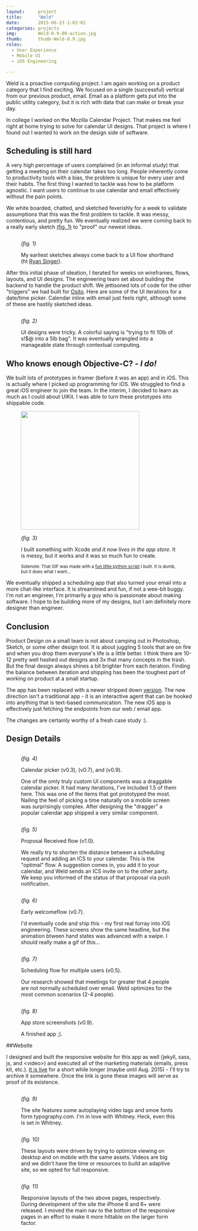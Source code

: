 ```yaml
---
layout:     project
title:      "Weld"
date:       2015-06-23 1:02:02
categories: projects
img:        Weld-0.9-00-action.jpg
thumb:      thumb-Weld-0.9.jpg
roles:
  - User Experience
  - Mobile UI
  - iOS Engineering

---
```


Weld is a proactive computing project. I am again working on a product category that I find exciting. We focused on a single (successful) vertical from our previous product, email. Email as a platform gets put into the public utility category, but it is rich with data that can make or break your day.

In college I worked on the Mozilla Calendar Project. That makes me feel right at home trying to solve for calendar UI designs. That project is where I found out I wanted to work on the design side of software.

## Scheduling is still hard

A very high percentage of users complained (in an informal study) that getting a meeting on their calendar takes too long. People inherently come to productivity tools with a bias, the problem is unique for every user and their habits. The first thing I wanted to tackle was how to be platform agnostic. I want users to continue to use calendar and email effectively without the pain points.

We white boarded, chatted, and sketched feverishly for a week to validate assumptions that this was the first problem to tackle. It was messy, contentious, and pretty fun. We eventually realized we were coming back to a really early sketch [(fig. 1)](#fig1) to "proof" our newest ideas.

<figure class="sketch" id="fig1">
  <img src="{{ site.url }}/img/Weld-0.9-01-wire.jpg" alt="" class="technical">
  <figcaption>
    <p><em>(fig. 1)</em></p>
    <p>My earliest sketches always come back to a UI flow shorthand (ht <a href="https://signalvnoise.com/posts/1926-a-shorthand-for-designing-ui-flows" alt="UI shorthand">Ryan Singer</a>).</p>
  </figcaption>
</figure>

After this initial phase of ideation, I iterated for weeks on wireframes, flows, layouts, and UI designs. The engineering team set about building the backend to handle the product shift. We jettisoned lots of code for the other "triggers" we had built for [Osito]({{site.url}}/projects/osito). Here are some of the UI iterations for a date/time picker. Calendar inline with email just feels right, although some of these are hastily sketched ideas.

<figure id="fig2">
  <img src="{{ site.url }}/img/Weld-0.9-02-ui.jpg" alt="">
  <figcaption>
    <p><em>(fig. 2)</em></p>
    <p>UI designs were tricky. A colorful saying is "trying to fit 10lb of s!$@ into a 5lb bag". It was eventually wrangled into a manageable state through contextual computing.</p>
  </figcaption>
</figure>

## Who knows enough Objective-C? *- __I do!__*

We built lots of prototypes in framer (before it was an app) and in iOS. This is actually where I picked up programming for iOS. We struggled to find a great iOS engineer to join the team. In the interim, I decided to learn as much as I could about UIKit. I was able to turn these prototypes into shippable code.

<figure id="fig3">
  <img src="{{ site.url }}/img/Weld-0.9-03-ios.gif" alt="" width="320" class="skinny">
  <figcaption>
    <p><em>(fig. 3)</em></p>
    <p>I built something with Xcode <em>and it now lives in the app store</em>. It is messy, but it works and it was so much fun to create.</p>
    <p><small>Sidenote: That GIF was made with a <a href="https://github.com/volanStudio/pioppi/tree/master/python/gifc">fun little python script</a> I built. It is dumb, but it does what I want...</small></p>
  </figcaption>
</figure>

We eventually shipped a scheduling app that also turned your email into a more chat-like interface. It is streamlined and fun, if not a wee-bit buggy. I'm not an engineer, I'm primarily a guy who is passionate about making software. I hope to be building more of my designs, but I am definitely more designer than engineer.


## Conclusion

Product Design on a small team is not about camping out in Photoshop, Sketch, or some other design tool. It is about juggling 5 tools that are on fire and when you drop them everyone's life is a little better. I think there are 10-12 pretty well hashed out designs and 3x that many concepts in the trash. But the final design always shines a bit brighter from each iteration. Finding the balance between iteration and shipping has been the toughest part of working on product at a small startup.

The app has been replaced with a newer stripped down [version](https://itunes.apple.com/us/app/weld-actions-made-easy/id834807261). The new direction isn't a traditional app - it is an interactive agent that can be hooked into anything that is text-based communication. The new iOS app is effectively just fetching the endpoints from our web / email app.

The changes are certainly worthy of a fresh case study :).

## Design Details

<figure id="fig4">
  <img src="{{ site.url }}/img/Weld-0.9-09-CalendarPicker.jpg" alt="">
  <figcaption>
    <p><em>(fig. 4)</em></p>
    <p>Calendar picker (v0.3), (v0.7), and (v0.9).</p>
    <p>One of the omly truly custom UI components was a draggable calendar picker. It had many iterations, I've included 1.5 of them here. This was one of the items that got prototyped the most. Nailing the feel of picking a time naturally on a mobile screen was surprisingly complex. After designing the "dragger" a popular calendar app shipped a very similar component. </p>
  </figcaption>
</figure>

<figure id="fig5">
  <img src="{{ site.url }}/img/Weld-0.9-08-Suggestion.jpg" alt="">
  <figcaption>
    <p><em>(fig. 5)</em></p>
    <p>Proposal Received flow (v1.0).</p>
    <p>We really try to shorten the distance between a scheduling request and adding an ICS to your calendar. This is the "optimal" flow. A suggestion comes in, you add it to your calendar, and Weld sends an ICS invite on to the other party. We keep you informed of the status of that proposal via push notification.</p>
  </figcaption>
</figure>

<figure id="fig6">
  <img src="{{ site.url }}/img/Weld-0.9-07-welcomeFlow.jpg" alt="">
  <figcaption>
    <p><em>(fig. 6)</em></p>
    <p>Early welcomeflow (v0.7).</p>
    <p>I'd eventually code and ship this - my first real forray into iOS engineering. These screens show the same headline, but the animation btween hand states was advanced with a swipe. I should really make a gif of this...</p>
  </figcaption>
</figure>

<figure id="fig7">
  <img src="{{ site.url }}/img/Weld-0.9-06-schedulingFlow.jpg" alt="">
  <figcaption>
    <p><em>(fig. 7)</em></p>
    <p>Scheduling flow for multiple users (v0.5).</p>
    <p>Our research showed that meetings for greater that 4 people are not normally scheduled over email. Weld optimizes for the most common scenarios (2-4 people).</p>
  </figcaption>
</figure>

<figure id="fig8">
  <img src="{{ site.url }}/img/Weld-0.9-05-shipped.jpg" alt="">
  <figcaption>
    <p><em>(fig. 8)</em></p>
    <p>App store screenshots (v0.9).</p>
    <p>A finished app ;).</p>
  </figcaption>
</figure>

##Website

I designed and built the responsive website for this app as well (jekyll, sass, js, and \<video\>) and executed all of the marketing materials (emails, press kit, etc.). [It is live](http://www.weldai.com) for a short while longer (maybe until Aug. 2015) - I'll try to archive it somewhere. Once the link is gone these images will serve as proof of its existence.

<figure id="fig9">
  <img src="{{ site.url }}/img/Weld-0.9-10-landing.jpg" alt="">
  <figcaption>
    <p><em>(fig. 9)</em></p>
    <p>The site features some autoplaying video tags and smoe fonts form typography.com. I'm in love with Whitney. Heck, even this is set in Whitney.</p>
  </figcaption>
</figure>

<figure id="fig10">
  <img src="{{ site.url }}/img/Weld-0.9-11-features.jpg" alt="">
  <figcaption>
    <p><em>(fig. 10)</em></p>
    <p>These layouts were driven by trying to optimize viewing on desktop and on mobile with the same assets. Videos are big and we didn't have the time or resources to build an adaptive site, so we opted for full responsive.</p>
  </figcaption>
</figure>

<figure id="fig11">
  <img src="{{ site.url }}/img/Weld-0.9-12-responsive.jpg" alt="">
  <figcaption>
    <p><em>(fig. 11)</em></p>
    <p>Responsive layouts of the two above pages, respectively. During development of the site the iPhone 6 and 6+ were released. I moved the main nav to the bottom of the responsive pages in an effort to make it more hittable on the larger form factor.</p>
  </figcaption>
</figure>


